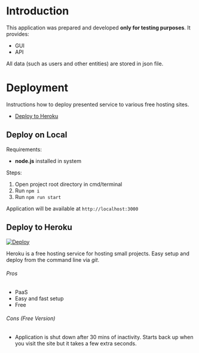 # Introduction

This application was prepared and developed **only for testing purposes**. It provides:
- GUI
- API

All data (such as users and other entities) are stored in json file. 

# Deployment

Instructions how to deploy presented service to various free hosting sites. 


* [Deploy to Heroku](#deploy-to-heroku)

## Deploy on **Local**

Requirements:
- **node.js** installed in system

Steps:
1. Open project root directory in cmd/terminal
1. Run `npm i`
1. Run `npm run start`

Application will be available at `http://localhost:3000`

## Deploy to **Heroku**
<a href="https://heroku.com/deploy?template=https://github.com/jaktestowac/rest-api-demo/tree/main">
    <img src="https://www.herokucdn.com/deploy/button.svg" alt="Deploy">
</a>

Heroku is a free hosting service for hosting small projects. Easy setup and deploy from the command line via _git_.

###### Pros

* PaaS
* Easy and fast setup
* Free

###### Cons (Free Version)

* Application is shut down after 30 mins of inactivity. Starts back up when you visit the site but it takes a few extra seconds.


